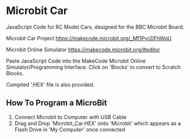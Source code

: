 # Microbit Car

JavaScript Code for RC Model Cars, designed for the BBC Microbit Board.

Microbit Car Project
https://makecode.microbit.org/_Mf1PycDFhWqU

Microbit Online Simulator
https://makecode.microbit.org/#editor

Paste JavaScript Code into the MakeCode Microbit Online Simulator/Programming Interface.
Click on 'Blocks' to convert to Scratch Blocks.

Compiled '.HEX' file is also provided.

## How To Program a MicroBit
1. Connect Microbit to Computer with  USB Cable
2. Drag and Drop 'Microbit_Car.HEX' onto 'Microbit' which appears as a Flash Drive in 'My Computer' once connected
